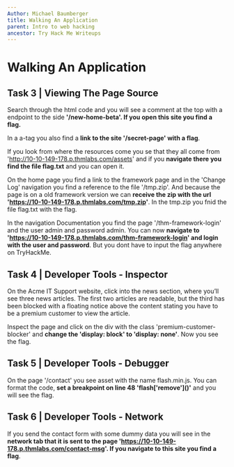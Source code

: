 ```yaml
---
Author: Michael Baumberger
title: Walking An Application
parent: Intro to web hacking
ancestor: Try Hack Me Writeups
---
```


# Walking An Application

## Task 3 | Viewing The Page Source

Search through the html code and you will see a comment at the top with a endpoint to the side **'/new-home-beta'.
If you open this site you find a flag.**

In a a-tag you also find a **link to the site '/secret-page' with a flag**.

If you look from where the resources come you se that they all come from 'http://10-10-149-178.p.thmlabs.com/assets'
and if you **navigate there you find the file flag.txt** and you can open it.

On the home page you find a link to the framework page and in the 'Change Log' navigation you find a reference to the file '/tmp.zip'.
And because the page is on a old framework version we can **receive the zip with the url 'https://10-10-149-178.p.thmlabs.com/tmp.zip'**.
In the tmp.zip you fnid the file flag.txt with the flag.

In the navigation Documentation you find the page '/thm-framework-login' and the user admin and password admin.
You can now **navigate to 'https://10-10-149-178.p.thmlabs.com/thm-framework-login' and login with the user and password**.
But you dont have to input the flag anywhere on TryHackMe.

## Task 4 | Developer Tools - Inspector

On the Acme IT Support website, click into the news section, where you’ll see three news articles.
The first two articles are readable, but the third has been blocked with a floating notice above the content stating you have to be a premium customer to view the article.

Inspect the page and click on the div with the class 'premium-customer-blocker' and **change the 'display: block' to 'display: none'**.
Now you see the flag.

## Task 5 | Developer Tools - Debugger

On the page '/contact' you see asset with the name flash.min.js.
You can format the code, **set a breakpoint on line 48 'flash\['remove'\]()'** and you will see the flag.

## Task 6 | Developer Tools - Network

If you send the contact form with some dummy data you will see in the **network tab that it is sent to the page 'https://10-10-149-178.p.thmlabs.com/contact-msg'.
If you navigate to this site you find a flag**.